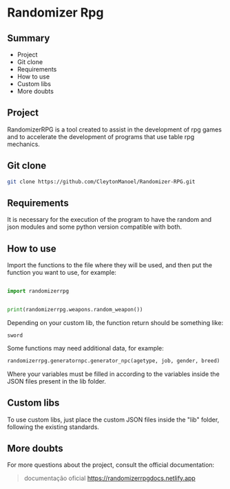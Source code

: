 # Randomizer Rpg

## Summary

- Project
- Git clone
- Requirements
- How to use
- Custom libs
- More doubts

## Project

RandomizerRPG is a tool created to assist in the development of rpg games and to accelerate the development of programs that use table rpg mechanics.

## Git clone

```sh
git clone https://github.com/CleytonManoel/Randomizer-RPG.git
```

## Requirements

It is necessary for the execution of the program to have the random and json modules and some python version compatible with both.

## How to use

Import the functions to the file where they will be used, and then put the function you want to use, for example:

```py

import randomizerrpg


print(randomizerrpg.weapons.random_weapon())

```

Depending on your custom lib, the function return should be something like:

```
sword
```

Some functions may need additional data, for example:

```py
randomizerrpg.generatornpc.generator_npc(agetype, job, gender, breed)
```

Where your variables must be filled in according to the variables inside the JSON files present in the lib folder.

## Custom libs

To use custom libs, just place the custom JSON files inside the "lib" folder, following the existing standards.

## More doubts

For more questions about the project, consult the official documentation:

> documentação oficial https://randomizerrpgdocs.netlify.app
